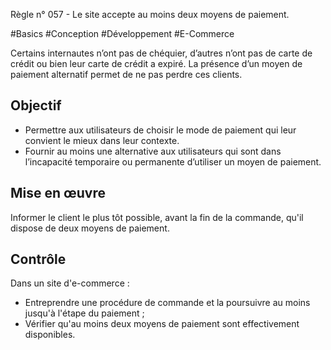 
Règle n° 057  - Le site accepte au moins deux moyens de paiement.

#Basics #Conception #Développement #E-Commerce

Certains internautes n’ont pas de chéquier, d’autres n’ont pas de carte de crédit ou bien leur carte de crédit a expiré. La présence d’un moyen de paiement alternatif permet de ne pas perdre ces clients.

Objectif
--------

*   Permettre aux utilisateurs de choisir le mode de paiement qui leur convient le mieux dans leur contexte.
*   Fournir au moins une alternative aux utilisateurs qui sont dans l’incapacité temporaire ou permanente d’utiliser un moyen de paiement.

Mise en œuvre
-------------

Informer le client le plus tôt possible, avant la fin de la commande, qu'il dispose de deux moyens de paiement.

Contrôle
--------

Dans un site d'e-commerce :

*   Entreprendre une procédure de commande et la poursuivre au moins jusqu'à l'étape du paiement ;
*   Vérifier qu'au moins deux moyens de paiement sont effectivement disponibles.

